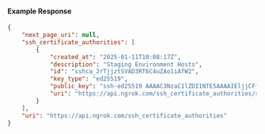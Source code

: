 <!-- Code generated for API Clients. DO NOT EDIT. -->

#### Example Response

```json
{
	"next_page_uri": null,
	"ssh_certificate_authorities": [
		{
			"created_at": "2025-01-11T10:08:17Z",
			"description": "Staging Environment Hosts",
			"id": "sshca_2rTjjztSVAD3RT6C4uZAo1iAfW2",
			"key_type": "ed25519",
			"public_key": "ssh-ed25519 AAAAC3NzaC1lZDI1NTE5AAAAIEljjCFfVd3GiFtXFNCcHENJpbrW0P/AK5n/PMQkxxJA",
			"uri": "https://api.ngrok.com/ssh_certificate_authorities/sshca_2rTjjztSVAD3RT6C4uZAo1iAfW2"
		}
	],
	"uri": "https://api.ngrok.com/ssh_certificate_authorities"
}
```
